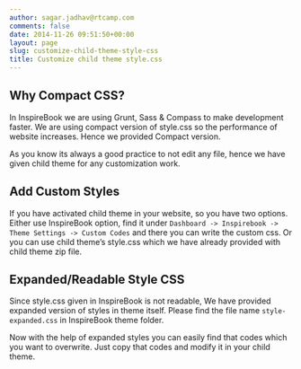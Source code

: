 ```yaml
---
author: sagar.jadhav@rtcamp.com
comments: false
date: 2014-11-26 09:51:50+00:00
layout: page
slug: customize-child-theme-style-css
title: Customize child theme style.css
---
```


## Why Compact CSS?


In InspireBook we are using Grunt, Sass & Compass to make development faster. We are using compact version of style.css so the performance of website increases. Hence we provided Compact version.

As you know its always a good practice to not edit any file, hence we have given child theme for any customization work.


## Add Custom Styles


If you have activated child theme in your website, so you have two options. Either use InspireBook option, find it under `Dashboard -> Inspirebook -> Theme Settings -> Custom Codes` and there you can write the custom css. Or you can use child theme’s style.css which we have already provided with child theme zip file.


## Expanded/Readable Style CSS


Since style.css given in InspireBook is not readable, We have provided expanded version of styles in theme itself. Please find the file name `style-expanded.css` in InspireBook theme folder.

Now with the help of expanded styles you can easily find that codes which you want to overwrite. Just copy that codes and modify it in your child theme.
